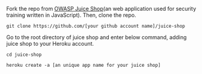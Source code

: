 Fork the repo from [OWASP Juice Shop](https://github.com/juice-shop/juice-shop)(an web application used for security training written in JavaScript). Then, clone the repo.

`git clone https://github.com/[your github account name]/juice-shop`

Go to the root directory of juice shop and enter below command, adding juice shop to your Heroku account.

`cd juice-shop`

`heroku create -a [an unique app name for your juice shop]`





